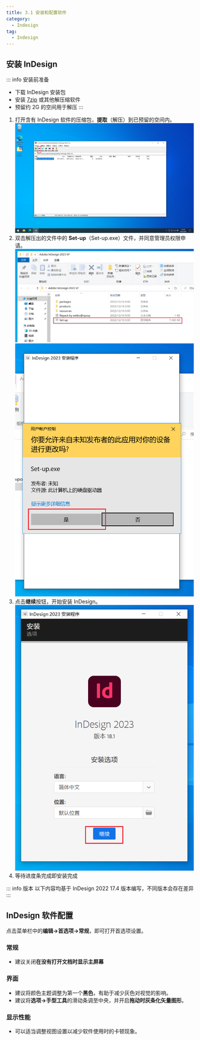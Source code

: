 ```yaml
---
title: 3.1 安装和配置软件
category:
  - Indesign
tag:
  - Indesign
---
```


## 安装 InDesign
::: info 安装前准备
- 下载 InDesign 安装包
- 安装 [7zip](https://www.7-zip.org/) 或其他解压缩软件
- 预留约 2G 的空间用于解压
:::

1. 打开含有 InDesign 软件的压缩包，**提取**（解压）到已预留的空间内。![../data/Pasted image 20230422014908.png](../data/Pastedimage20230422014908.png)
2. 双击解压出的文件中的 **Set-up**（Set-up.exe）文件，并同意管理员权限申请。![../data/Pasted image 20230422014940.png](../data/Pastedimage20230422014940.png) ![../data/Pasted image 20230422015001.png](../data/Pastedimage20230422015001.png)
3. 点击**继续**按钮，开始安装 InDesign。![../data/Pasted image 20230422015103.png](../data/Pastedimage20230422015103.png)
4. 等待进度条完成即安装完成

::: info 版本
以下内容均基于 InDesign 2022 17.4 版本编写，不同版本会存在差异
:::

## InDesign 软件配置
点击菜单栏中的**编辑->首选项->常规**，即可打开首选项设置。
### 常规
- 建议关闭**在没有打开文档时显示主屏幕**
### 界面
- 建议将颜色主题调整为第一个**黑色**，有助于减少灰色对视觉的影响。
- 建议将**选项->手型工具**的滑动条调至中央，并开启**拖动时灰条化矢量图形**。
### 显示性能
- 可以适当调整视图设置以减少软件使用时的卡顿现象。
